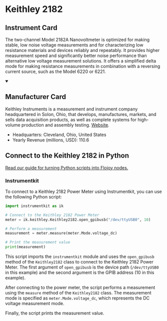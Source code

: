 
# Keithley 2182

## Instrument Card

The two-channel Model 2182A Nanovoltmeter is optimized for making stable, low noise voltage measurements and for characterizing low resistance materials and devices reliably and repeatably. It provides higher measurement speed and significantly better noise performance than alternative low voltage measurement solutions. It offers a simplified delta mode for making resistance measurements in combination with a reversing current source, such as the Model 6220 or 6221.

<details open>
<summary><h2>Manufacturer Card</h2></summary>
Keithley Instruments is a measurement and instrument company headquartered in Solon, Ohio, that develops, manufactures, markets, and sells data acquisition products, as well as complete systems for high-volume production and assembly testing. <a href=https://www.tek.com/en>Website</a>.
<br>
<ul>
  <li>Headquarters: Cleveland, Ohio, United States</li>
  <li>Yearly Revenue (millions, USD): 110.6</li>
</ul>
</details>

## Connect to the Keithley 2182 in Python

[Read our guide for turning Python scripts into Flojoy nodes.](https://docs.flojoy.ai/custom-nodes/creating-custom-node/)


### Instrumentkit

To connect to a Keithley 2182 Power Meter using Instrumentkit, you can use the following Python script:

```python
import instrumentkit as ik

# Connect to the Keithley 2182 Power Meter
meter = ik.keithley.Keithley2182.open_gpibusb("/dev/ttyUSB0", 10)

# Perform a measurement
measurement = meter.measure(meter.Mode.voltage_dc)

# Print the measurement value
print(measurement)
```

This script imports the `instrumentkit` module and uses the `open_gpibusb` method of the `Keithley2182` class to connect to the Keithley 2182 Power Meter. The first argument of `open_gpibusb` is the device path (`/dev/ttyUSB0` in this example) and the second argument is the GPIB address (10 in this example).

After connecting to the power meter, the script performs a measurement using the `measure` method of the `Keithley2182` class. The measurement mode is specified as `meter.Mode.voltage_dc`, which represents the DC voltage measurement mode.

Finally, the script prints the measurement value.

